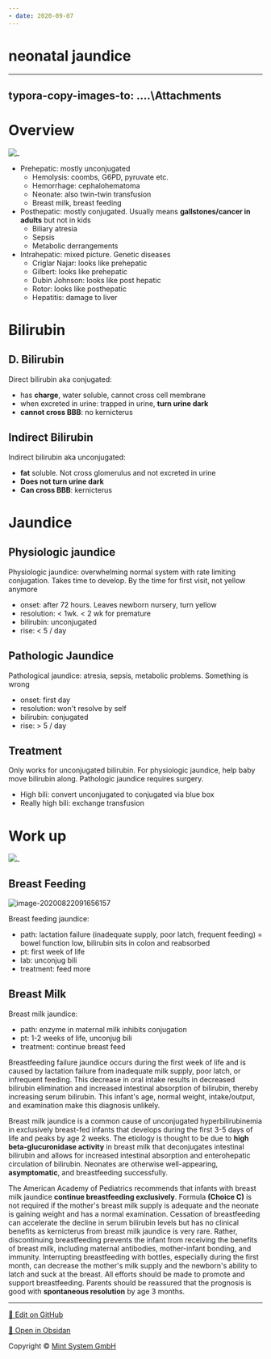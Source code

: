 ```yaml
---
- date: 2020-09-07
---
```


# neonatal jaundice
---

## typora-copy-images-to: ....\Attachments

# Overview

<!-- prehepatic, posthepatic, intrahepatic type of bilirubin and causes -->

![_](https://i.imgur.com/q4QxE0B.png)

- Prehepatic: mostly unconjugated
	- Hemolysis: coombs, G6PD, pyruvate etc.
	- Hemorrhage: cephalohematoma
	- Neonate: also twin-twin transfusion
	- Breast milk, breast feeding
- Posthepatic: mostly conjugated. Usually means **gallstones/cancer in adults** but not in kids
	- Biliary atresia
	- Sepsis
	- Metabolic derrangements
- Intrahepatic: mixed picture. Genetic diseases
	- Criglar Najar: looks like prehepatic
	- Gilbert: looks like prehepatic
	- Dubin Johnson: looks like post hepatic
	- Rotor: looks like posthepatic
	- Hepatitis: damage to liver

# Bilirubin

## D. Bilirubin

<!-- direct vs indirect bilirubin. Urine color, solubility, BBB. Which one is worse.. -->

Direct bilirubin aka conjugated:

- has **charge**, water soluble, cannot cross cell membrane
- when excreted in urine: trapped in urine, **turn urine dark**
- **cannot cross BBB**: no kernicterus

## Indirect Bilirubin

Indirect bilirubin aka unconjugated:

- **fat** soluble. Not cross glomerulus and not excreted in urine
- **Does not turn urine dark**
- **Can cross BBB**: kernicterus

# Jaundice

<!-- physiologic vs pathologic onset, resolution, bili, rise -->

## Physiologic jaundice

Physiologic jaundice: overwhelming normal system with rate limiting conjugation. Takes time to develop. By the time for first visit, not yellow anymore

- onset: after 72 hours. Leaves newborn nursery, turn yellow
- resolution: < 1wk. < 2 wk for premature
- bilirubin: unconjugated
- rise: < 5 / day

## Pathologic Jaundice

Pathological jaundice: atresia, sepsis, metabolic problems. Something is wrong

- onset: first day
- resolution: won't resolve by self
- bilirubin: conjugated
- rise: > 5 / day

## Treatment

<!-- ignore -->

Only works for unconjugated bilirubin. For physiologic jaundice, help baby move bilirubin along. Pathologic jaundice requires surgery.

- High bili: convert unconjugated to conjugated via blue box
- Really high bili: exchange transfusion

# Work up

<!-- jaundice baby workup.. -->

![_](https://i.imgur.com/dObZeXo.png)

## Breast Feeding

<!-- breast feeding vs breast milk jaundice. Management -->

![image-20200822091656157](https://photos.thisispiggy.com/file/wikiFiles/image-20200822091656157.png)

Breast feeding jaundice:

- path: lactation failure (inadequate supply, poor latch, frequent feeding) = bowel function low, bilirubin sits in colon and reabsorbed
- pt: first week of life
- lab: unconjug bili
- treatment: feed more

## Breast Milk

Breast milk jaundice:

- path: enzyme in maternal milk inhibits conjugation
- pt: 1-2 weeks of life, unconjug bili
- treatment: continue breast feed

Breastfeeding failure jaundice occurs during the first week of life and is caused by lactation failure from inadequate milk supply, poor latch, or infrequent feeding.  This decrease in oral intake results in decreased bilirubin elimination and increased intestinal absorption of bilirubin, thereby increasing serum bilirubin.  This infant's age, normal weight, intake/output, and examination make this diagnosis unlikely.

Breast milk jaundice is a common cause of unconjugated hyperbilirubinemia in exclusively breast-fed infants that develops during the first 3-5 days of life and peaks by age 2 weeks.  The etiology is thought to be due to **high beta-glucuronidase activity** in breast milk that deconjugates intestinal bilirubin and allows for increased intestinal absorption and enterohepatic circulation of bilirubin.  Neonates are otherwise well-appearing, **asymptomatic**, and breastfeeding successfully.

The American Academy of Pediatrics recommends that infants with breast milk jaundice **continue breastfeeding exclusively**.  Formula **(Choice C)** is not required if the mother's breast milk supply is adequate and the neonate is gaining weight and has a normal examination.  Cessation of breastfeeding can accelerate the decline in serum bilirubin levels but has no clinical benefits as kernicterus from breast milk jaundice is very rare.  Rather, discontinuing breastfeeding prevents the infant from receiving the benefits of breast milk, including maternal antibodies, mother-infant bonding, and immunity.  Interrupting breastfeeding with bottles, especially during the first month, can decrease the mother's milk supply and the newborn's ability to latch and suck at the breast.  All efforts should be made to promote and support breastfeeding.  Parents should be reassured that the prognosis is good with **spontaneous resolution** by age 3 months.


<hr>

[📝 Edit on GitHub](https://github.com/Mint-System/Knowledge/blob/master/neonatal%20jaundice.md)

[📂 Open in Obsidan](obsidian://open?vault=Knowledge%20Mint%20System&file=neonatal%20jaundice.md ':target=_self')

<footer>Copyright © <a href="https://www.mint-system.ch/">Mint System GmbH</a></footer>